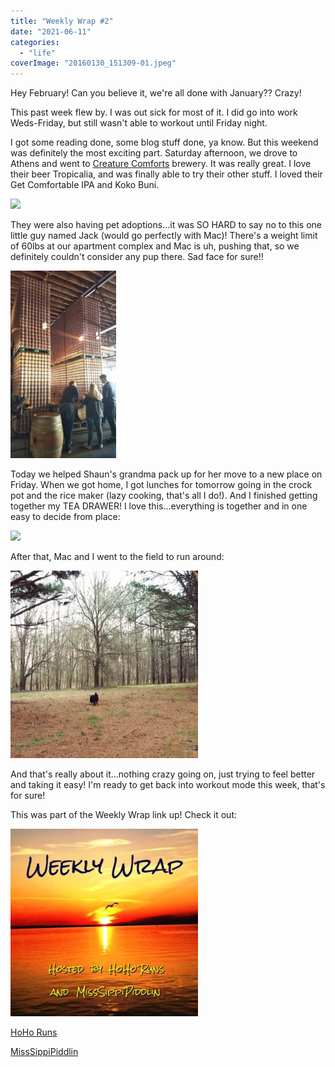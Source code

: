 ```yaml
---
title: "Weekly Wrap #2"
date: "2021-06-11"
categories: 
  - "life"
coverImage: "20160130_151309-01.jpeg"
---
```


Hey February! Can you believe it, we're all done with January?? Crazy!

  

This past week flew by. I was out sick for most of it. I did go into work Weds-Friday, but still wasn't able to workout until Friday night.

  

I got some reading done, some blog stuff done, ya know. But this weekend was definitely the most exciting part. Saturday afternoon, we drove to Athens and went to [Creature Comforts](http://www.creaturecomfortsbeer.com/) brewery. It was really great. I love their beer Tropicalia, and was finally able to try their other stuff. I loved their Get Comfortable IPA and Koko Buni. 

  

[![](images/January%2B30%252C%2B2016%2Bat%2B1008PM%2BFinally%2Bgot%2Bto%2Bgo%2Bto%2B%2540creaturecomfortsbeer%2Btoday%2521%2BDiscovered%2Ba%2Bbeer%2Bwe%2Bliked%2Bbetter%2Bthan%2BTropicalia%2521%2B%2523creaturecomforts%2B%2523gabeer%2B%2523athens%2B%2523drinklocal%2B%2523saturday%2B%2523thedailybasic%2B%2523photosinbetween%2B%2523handsinframe.jpg)](http://3.bp.blogspot.com/-GroOjlwH8XY/Vq7KHc6lstI/AAAAAAABM9w/JaOX-0ZZXzo/s1600/January%2B30%252C%2B2016%2Bat%2B1008PM%2BFinally%2Bgot%2Bto%2Bgo%2Bto%2B%2540creaturecomfortsbeer%2Btoday%2521%2BDiscovered%2Ba%2Bbeer%2Bwe%2Bliked%2Bbetter%2Bthan%2BTropicalia%2521%2B%2523creaturecomforts%2B%2523gabeer%2B%2523athens%2B%2523drinklocal%2B%2523saturday%2B%2523thedailybasic%2B%2523photosinbetween%2B%2523handsinframe.jpg)

  

They were also having pet adoptions...it was SO HARD to say no to this one little guy named Jack (would go perfectly with Mac)! There's a weight limit of 60lbs at our apartment complex and Mac is uh, pushing that, so we definitely couldn't consider any pup there. Sad face for sure!!

  

[![](images/20160130_151309-01-169x300.jpeg)](https://blog.kaleighscruggs.com/wp-content/uploads/2016/02/20160130_151309-01.jpeg)

  

Today we helped Shaun's grandma pack up for her move to a new place on Friday. When we got home, I got lunches for tomorrow going in the crock pot and the rice maker (lazy cooking, that's all I do!). And I finished getting together my TEA DRAWER! I love this...everything is together and in one easy to decide from place:

  

[![](images/January%2B31%252C%2B2016%2Bat%2B0538PM%2BI%2527m%2Breally%2Bexcited%2Babout%2Bmy%2Btea%2Bdrawer%2521%2B%2BI%2Bhave%2Bmore%2Bloose%2Btea%252C%2Bequipment%252C%2Band%2Bmugs%2Bgalore%2Bin%2Bthe%2Bcabinets%2Babove%2Ball%2Bof%2Bthis.%2BI%2Bcan%2527t%2Bstop%2Bbuying%2Btea%252C%2Bso%2Bcome%2Bover%2Bfor%2Btea%2Btime%2521%2B%25E2%2598%2595%2B%250A%2523tea%2B%2523teaaday%2B%2523teatime%2B%2523teaaddict%2B%2523thedail.jpg)](http://2.bp.blogspot.com/-pNc0ok6aLnQ/Vq7K8iu3HzI/AAAAAAABM-E/GtAnj-MsOkI/s1600/January%2B31%252C%2B2016%2Bat%2B0538PM%2BI%2527m%2Breally%2Bexcited%2Babout%2Bmy%2Btea%2Bdrawer%2521%2B%2BI%2Bhave%2Bmore%2Bloose%2Btea%252C%2Bequipment%252C%2Band%2Bmugs%2Bgalore%2Bin%2Bthe%2Bcabinets%2Babove%2Ball%2Bof%2Bthis.%2BI%2Bcan%2527t%2Bstop%2Bbuying%2Btea%252C%2Bso%2Bcome%2Bover%2Bfor%2Btea%2Btime%2521%2B%25E2%2598%2595%2B%250A%2523tea%2B%2523teaaday%2B%2523teatime%2B%2523teaaddict%2B%2523thedail.jpg)

  

After that, Mac and I went to the field to run around:

  

[![](images/IMG_20160131_180154-300x300.jpg)](https://blog.kaleighscruggs.com/wp-content/uploads/2016/02/IMG_20160131_180154.jpg)

  

And that's really about it...nothing crazy going on, just trying to feel better and taking it easy! I'm ready to get back into workout mode this week, that's for sure!

  

This was part of the Weekly Wrap link up! Check it out:

  

[![](images/WeeklyWrap-300x300.jpg)](https://blog.kaleighscruggs.com/wp-content/uploads/2016/02/WeeklyWrap.jpg)

[HoHo Runs](http://hohoruns.blogspot.com/)

[MissSippiPiddlin](http://www.misssippipiddlin.com/)
